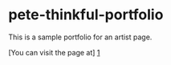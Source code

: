 # pete-thinkful-portfolio
This is a sample portfolio for an artist page.

[You can visit the page at] [1]

[1]:https://addison-haight.github.io/pete-thinkful-portfolio/]

